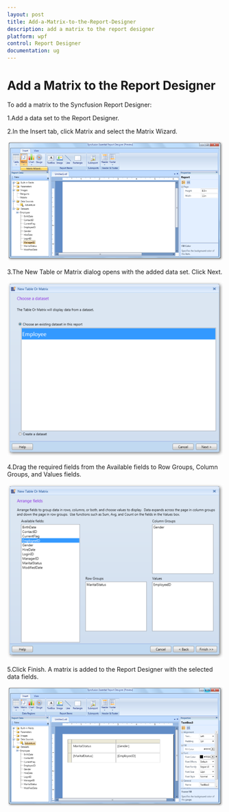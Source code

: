```yaml
---
layout: post
title: Add-a-Matrix-to-the-Report-Designer
description: add a matrix to the report designer
platform: wpf
control: Report Designer
documentation: ug
---
```


# Add a Matrix to the Report Designer

To add a matrix to the Syncfusion Report Designer:

1.Add a data set to the Report Designer.

2.In the Insert tab, click Matrix and select the Matrix Wizard.



 ![C:/Users/radhas/Desktop/DesignerDocument/sshot-44.png](Add-a-Matrix-to-the-Report-Designer_images/Add-a-Matrix-to-the-Report-Designer_img1.png)



3.The New Table or Matrix dialog opens with the added data set. Click Next.



  ![C:/Users/radhas/Desktop/DesignerDocument/sshot-45.png](Add-a-Matrix-to-the-Report-Designer_images/Add-a-Matrix-to-the-Report-Designer_img2.png)



4.Drag the required fields from the Available fields to Row Groups, Column Groups, and Values fields.

  ![C:/Users/radhas/Desktop/DesignerDocument/sshot-46.png](Add-a-Matrix-to-the-Report-Designer_images/Add-a-Matrix-to-the-Report-Designer_img3.png)



5.Click Finish. A matrix is added to the Report Designer with the selected data fields.

  ![C:/Users/radhas/Desktop/DesignerDocument/sshot-62.png](Add-a-Matrix-to-the-Report-Designer_images/Add-a-Matrix-to-the-Report-Designer_img4.png)



